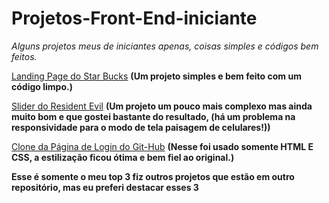 # Projetos-Front-End-iniciante

*Alguns projetos meus de iniciantes apenas, coisas simples e códigos bem feitos.*



<a href="https://vitorgomes-r.github.io/StarBucks/" target="_blank">Landing Page do Star Bucks</a> **(Um projeto simples e bem feito com um código limpo.)**


<a href="https://vitorgomes-r.github.io/SliderDeImagens/" target="_blank">Slider do Resident Evil</a> **(Um projeto um pouco mais complexo mas ainda muito bom e que gostei bastante do resultado, (há um problema na responsividade para o modo de tela paisagem de celulares!))**


<a href="https://vitorgomes-r.github.io/Pagina-de-login-do-gitHub/" target="_blank">Clone da Página de Login do Git-Hub</a> **(Nesse foi usado somente HTML E CSS, a estilização ficou ótima e bem fiel ao original.)**




**Esse é somente o meu top 3 fiz outros projetos que estão em outro repositório, mas eu preferi destacar esses 3**